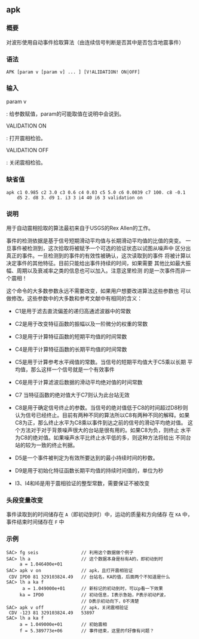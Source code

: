## apk 

### 概要

对波形使用自动事件拾取算法（由连续信号判断是否其中是否包含地震事件）

### 语法

``` {.bash}
APK [param v [param v] ... ] [V!ALIDATION! ON|OFF]
```

### 输入

param v

:   给参数赋值，param的可能取值在说明中会说到。

VALIDATION ON

:   打开震相检验。

VALIDATION OFF

:   关闭震相检验。

### 缺省值

``` {.bash}
apk c1 0.985 c2 3.0 c3 0.6 c4 0.03 c5 5.0 c6 0.0039 c7 100. c8 -0.1
    d5 2. d8 3. d9 1. i3 3 i4 40 i6 3 validation on
```

### 说明

用于自动震相拾取的算法最初来自于USGS的Rex Allen的工作。

事件的检测依据是基于信号短期滑动平均值与长期滑动平均值的比值的突变。
一旦事件被检测到，这次拾取将被赋予一个可选的验证状态以试图从噪声中
区分出真正的事件。一旦检测到的事件的有效性被确认，这次读取到的事件
将被计算以决定事件的其他特征。目前只能给出事件持续的时间，如果需要
其他比如最大振幅、周期以及衰减率之类的信息也可以加入。注意这里检测
的是一次事件而非一个震相！

这个命令的大多数参数永远不需要改变，如果用户想要改进算法这些参数也
可以做修改。这些参数中的大多数和参考文献中有相同的含义：

-   C1是用于滤去直流偏差的递归高通滤波器中的常数

-   C2是用于改变特征函数的振幅以及一阶微分的权重的常数

-   C3是用于计算特征函数的短期平均值的时间常数

-   C4是用于计算特征函数的长期平均值的时间常数

-   C5是用于计算参考水平阀值的常数。当信号的短期平均值大于C5乘以长期
    平均值，那么这样一个信号就是一个有效事件

-   C6是用于计算滤波后数据的滑动平均绝对值的时间常数

-   C7 当特征函数的绝对值大于C7则认为此台站无效

-   C8是用于确定信号终止的参数。当信号的绝对值低于C8的时间超过D8秒则
    认为信号已经终止。目前有两种不同的算法所以C8有两种不同的解释。如果
    C8为正，那么终止水平为C8乘以事件到达之前的信号的滑动平均绝对值。
    这个方法对于对于背景噪声很大的台站是很有用的。如果C8为负，则终止
    水平为C8的绝对值。如果噪声水平比终止水平低的多，则这种方法将给出
    不同台站的较为一致的终止判据。

-   D5是一个事件被判定为有效所要达到的最小持续时间的秒数。

-   D9是用于初始化特征函数长期平均值的持续时间值的，单位为秒

-   I3、I4和I6是用于震相验证的整型常数，需要保证不被改变

### 头段变量改变

事件读取到的时间储存在 `A`（即初动到时）中，运动的质量和方向储存 在 `KA`
中，事件结束时间储存在 `F` 中

### 示例

``` {.bash}
SAC> fg seis                // 利用这个数据做个例子
SAC> lh a                   // 这个数据本身是标有A的，即初动到时
     a = 1.046400e+01
SAC> apk v on               // apk，且打开震相验证
 CDV IPD0 81 329103824.49   // 台站名，KA的值，后面两个不知道是什么
SAC> lh a ka f
      a = 1.049000e+01      // 新标记的初动到时，可以p看一下效果
     ka = IPD0              // 初动信息，I表示急始，P表示初动P波，
                            // D表示初动向下，0不清楚
SAC> apk v off              // apk，关闭震相验证
 CDV -123 81 329103824.49   53897
SAC> lh a ka f
     a = 1.049000e+01       // 初始震相
     f = 5.389773e+06       // 事件结束，这里的f好像有问题？
```

